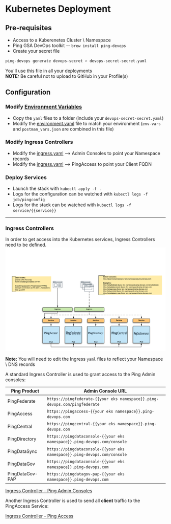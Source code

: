# Kubernetes Deployment

## Pre-requisites

* Access to a Kuberenetes Cluster \ Namespace
* Ping GSA DevOps toolkit -- `brew install ping-devops`
* Create your secret file  

```bash
ping-devops generate devops-secret > devops-secret-secret.yaml
```

You'll use this file in all your deployments  
**NOTE:**  Be careful not to upload to GitHub in your Profile(s)

## Configuration

### **Modify [Environment Variables](../environment.md)**

* Copy the `yaml` files to a folder (include your `devops-secret-secret.yaml`)
* Modify the [environment.yaml](environment.yaml) file to match your environment (`env-vars` and `postman_vars.json` are combined in this file)

### **Modify Ingress Controllers**

* Modify the [ingress.yaml](ingress.yaml) --> Admin Consoles to point your Namespace records
* Modify the [ingress.yaml](ingress.yaml) --> PingAccess to point your Client FQDN

### **Deploy Services**

* Launch the stack with `kubectl apply -f .`
* Logs for the configuration can be watched with `kubectl logs -f job/pingconfig`
* Logs for the stack can be watched with `kubectl logs -f service/{{service}}`

---

### Ingress Controllers

In order to get access into the Kubernetes services, Ingress Controllers need to be defined.  
![Kubernetes - Ingress Controllers](PingSolutions-K8s-Deployments.png)

**Note:** You will need to edit the Ingress `yaml` files to reflect your Namespace \ DNS records

A standard Ingress Controller is used to grant access to the Ping Admin consoles:

| Ping Product | Admin Console URL |
| ----- | ----- |
| PingFederate | `https://pingfederate-{{your eks namespace}}.ping-devops.com/pingfederate` |
| PingAccess | `https://pingaccess-{{your eks namespace}}.ping-devops.com` |
| PingCentral | `https://pingcentral-{{your eks namespace}}.ping-devops.com` |
| PingDirectory | `https://pingdataconsole-{{your eks namespace}}.ping-devops.com/console` |
| PingDataSync | `https://pingdataconsole-{{your eks namespace}}.ping-devops.com/console` |
| PingDataGov | `https://pingdataconsole-{{your eks namespace}}.ping-devops.com` |
| PingDataGov-PAP | `https://pingdatagov-pap-{{your eks namespace}}.ping-devops.com` |

[Ingress Controller - Ping Admin Consoles](ingress.yaml)

Another Ingress Controller is used to send all **client** traffic to the PingAccess Service:  

[Ingress Controller - Ping Access](ingress.yaml)
